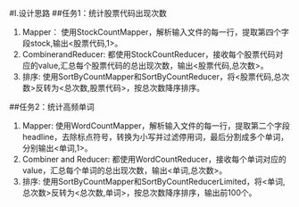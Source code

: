 #I.设计思路
##任务1：统计股票代码出现次数
1. Mapper：
使用StockCountMapper，解析输入文件的每一行，提取第四个字段stock,输出<股票代码,1>。
2. CombinerandReducer:
都使用StockCountReducer，接收每个股票代码对应的value,汇总每个股票代码的总出现次数，输出<股票代码,总次数>。
3. 排序:
使用SortByCountMapper和SortByCountReducer，将<股票代码,总次数>反转为<总次数,股票代码>，按总次数降序排序。

##任务2：统计高频单词
1. Mapper:
使用WordCountMapper，解析输入文件的每一行，提取第二个字段headline，去除标点符号，转换为小写并过滤停用词，最后分割成多个单词，分别输出<单词,1>。
2. Combiner and Reducer:
都使用WordCountReducer，接收每个单词对应的value，汇总每个单词的总出现次数，输出<单词,总次数>。
3. 排序:
使用SortByCountMapper和SortByCountReducerLimited，将<单词,总次数>反转为<总次数,单词>，按总次数降序排序，输出前100个。